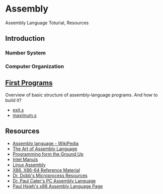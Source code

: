 # Assembly
Assembly Language Toturial, Resources

## Introduction
### Number System

### Computer Organization

## [First Programs](first/README.md)
Overview of basic structure of assembly-language programs.
And how to build it?
* [exit.s](first/exit.s)
* [maximum.s](first/maximum.s)

## Resources
* [Assembly language - WikiPedia](http://en.wikipedia.org/wiki/Assembly_language)
* [The Art of Assembly Language](http://www.plantation-productions.com/Webster/)
* [Programming form the Ground Up](http://savannah.nongnu.org/projects/pgubook)
* [Intel Manuls](http://www.intel.com/design/pentium/manuals)
* [Linux Assembly](http://www.linuxassembly.org)
* [X86, X86-64 Reference Material](http://www.sandpile.org)
* [Dr. Dobb's Microprocess Resources](http://www.drdobbs.com)
* [Dr. Paul Cater's PC Assembly Language](http://www.drpaulcarter.com/pcasm)
* [Paul Hsieh's x86 Assembly Language Page](http://www.azillionmonkeys.com/qed/asm.html)
